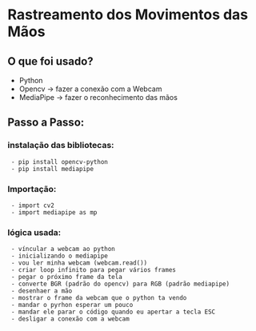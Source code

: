 # Rastreamento dos Movimentos das Mãos

## O que foi usado?
  - Python
  - Opencv -> fazer a conexão com a Webcam
  - MediaPipe ->  fazer o reconhecimento das mãos
  
## Passo a Passo:
  ### instalação das bibliotecas:
     - pip install opencv-python 
     - pip install mediapipe
     
  ### Importação:
     - import cv2
     - import mediapipe as mp
     
  ### lógica usada:
     - víncular a webcam ao python
     - inicializando o mediapipe
     - vou ler minha webcam (webcam.read())
     - criar loop infinito para pegar vários frames
     - pegar o próximo frame da tela
     - converte BGR (padrão do opencv) para RGB (padrão mediapipe)
     - desenhaer a mão
     - mostrar o frame da webcam que o python ta vendo
     - mandar o pyrhon esperar um pouco
     - mandar ele parar o código quando eu apertar a tecla ESC
     - desligar a conexão com a webcam
